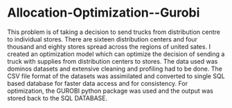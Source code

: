 # Allocation-Optimization--Gurobi
This problem is of taking a decision to send trucks from distribution centre to individual stores. There are sixteen distribution centers and four thousand and eighty stores spread across the regions of united sates. I created an optimization model which can optimize the decision of sending a truck with supplies from distribution centers to stores. The data used was dominos datasets and extensive cleaning and profiling had to be done. The CSV file format of the datasets was assimilated and converted to single SQL based database for faster data access and for consistency. For optimization, the GUROBI python package was used and the output was stored back to the SQL DATABASE.
